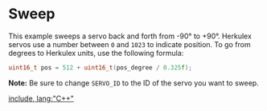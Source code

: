 # Sweep

This example sweeps a servo back and forth from -90° to +90°. Herkulex servos
use a number between `0` and `1023` to indicate position. To go from degrees to
Herkulex units, use the following formula:

```C++
uint16_t pos = 512 + uint16_t(pos_degree / 0.325f);
```

**Note:** Be sure to change `SERVO_ID` to the ID of the servo you want to sweep.

[include, lang:"C++"](../examples/Sweep/Sweep.ino)
